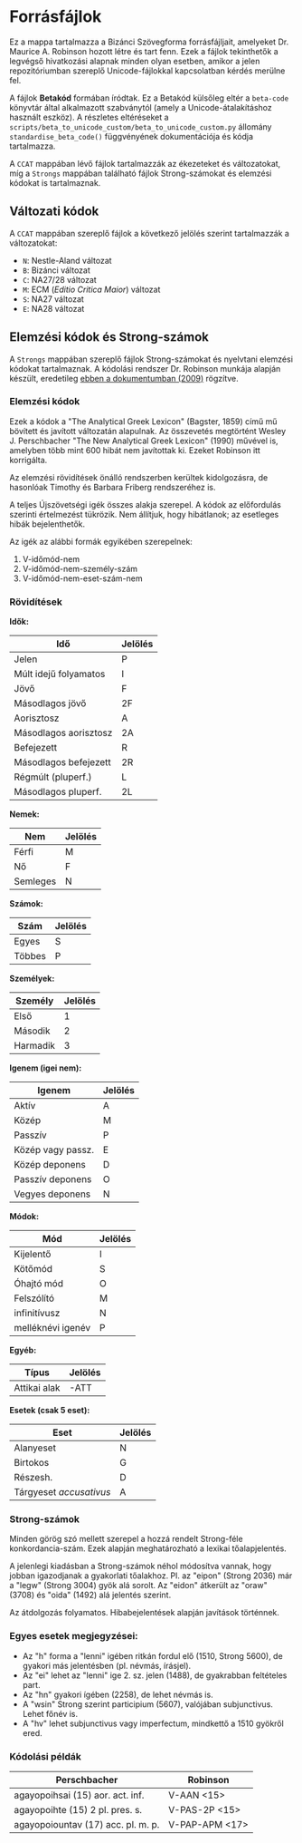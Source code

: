 # Forrásfájlok

Ez a mappa tartalmazza a Bizánci Szövegforma forrásfájljait, amelyeket Dr. Maurice A. Robinson hozott létre és tart fenn. Ezek a fájlok tekinthetők a legvégső hivatkozási alapnak minden olyan esetben, amikor a jelen repozitóriumban szereplő Unicode-fájlokkal kapcsolatban kérdés merülne fel.

A fájlok **Betakód** formában íródtak. Ez a Betakód külsőleg eltér a `beta-code` könyvtár által alkalmazott szabványtól (amely a Unicode-átalakításhoz használt eszköz). A részletes eltéréseket a `scripts/beta_to_unicode_custom/beta_to_unicode_custom.py` állomány `standardise_beta_code()` függvényének dokumentációja és kódja tartalmazza.

A `CCAT` mappában lévő fájlok tartalmazzák az ékezeteket és változatokat, míg a `Strongs` mappában található fájlok Strong-számokat és elemzési kódokat is tartalmaznak.

## Változati kódok

A `CCAT` mappában szereplő fájlok a következő jelölés szerint tartalmazzák a változatokat:

* `N`: Nestle-Aland változat
* `B`: Bizánci változat
* `C`: NA27/28 változat
* `M`: ECM (*Editio Critica Maior*) változat
* `S`: NA27 változat
* `E`: NA28 változat

## Elemzési kódok és Strong-számok

A `Strongs` mappában szereplő fájlok Strong-számokat és nyelvtani elemzési kódokat tartalmaznak. A kódolási rendszer Dr. Robinson munkája alapján készült, eredetileg [ebben a dokumentumban (2009)](https://github.com/byztxt/robinson-documentation/blob/master/doc/PARSING.COD) rögzítve.

### Elemzési kódok

Ezek a kódok a "The Analytical Greek Lexicon" (Bagster, 1859) című mű bövített és javított változatán alapulnak. Az összevetés megtörtént Wesley J. Perschbacher "The New Analytical Greek Lexicon" (1990) művével is, amelyben több mint 600 hibát nem javítottak ki. Ezeket Robinson itt korrigálta.

Az elemzési rövidítések önálló rendszerben kerültek kidolgozásra, de hasonlóak Timothy és Barbara Friberg rendszeréhez is.

A teljes Újszövetségi igék összes alakja szerepel. A kódok az előfordulás szerinti értelmezést tükrözik. Nem állítjuk, hogy hibátlanok; az esetleges hibák bejelenthetők.

Az igék az alábbi formák egyikében szerepelnek:

1. V-időmód-nem
2. V-időmód-nem-személy-szám
3. V-időmód-nem-eset-szám-nem

### Rövidítések

**Idők:**

| Idő                   | Jelölés |
| --------------------- | ------- |
| Jelen                 | P       |
| Múlt idejű folyamatos | I       |
| Jövő                  | F       |
| Másodlagos jövő       | 2F      |
| Aorisztosz            | A       |
| Másodlagos aorisztosz | 2A      |
| Befejezett            | R       |
| Másodlagos befejezett | 2R      |
| Régmúlt (pluperf.)    | L       |
| Másodlagos pluperf.   | 2L      |

**Nemek:**

| Nem      | Jelölés |
| -------- | ------- |
| Férfi    | M       |
| Nő       | F       |
| Semleges | N       |

**Számok:**

| Szám   | Jelölés |
| ------ | ------- |
| Egyes  | S       |
| Többes | P       |

**Személyek:**

| Személy  | Jelölés |
| -------- | ------- |
| Első     | 1       |
| Második  | 2       |
| Harmadik | 3       |

**Igenem (igei nem):**

| Igenem            | Jelölés |
| ----------------- | ------- |
| Aktív             | A       |
| Közép             | M       |
| Passzív           | P       |
| Közép vagy passz. | E       |
| Közép deponens    | D       |
| Passzív deponens  | O       |
| Vegyes deponens   | N       |

**Módok:**

| Mód               | Jelölés |
| ----------------- | ------- |
| Kijelentő         | I       |
| Kötőmód           | S       |
| Óhajtó mód        | O       |
| Felszólító        | M       |
| infinitívusz      | N       |
| melléknévi igenév | P       |

**Egyéb:**

| Típus        | Jelölés |
| ------------ | ------- |
| Attikai alak | -ATT    |

**Esetek (csak 5 eset):**

| Eset                    | Jelölés |
| ----------------------- | ------- |
| Alanyeset               | N       |
| Birtokos                | G       |
| Részesh.                | D       |
| Tárgyeset $accusativus$ | A       |

### Strong-számok

Minden görög szó mellett szerepel a hozzá rendelt Strong-féle konkordancia-szám. Ezek alapján meghatározható a lexikai tőalapjelentés.

A jelenlegi kiadásban a Strong-számok néhol módosítva vannak, hogy jobban igazodjanak a gyakorlati tőalakhoz. Pl. az "eipon" (Strong 2036) már a "legw" (Strong 3004) gyök alá sorolt. Az "eidon" átkerült az "oraw" (3708) és "oida" (1492) alá jelentés szerint.

Az átdolgozás folyamatos. Hibabejelentések alapján javítások történnek.

### Egyes esetek megjegyzései:

* Az "h" forma a "lenni" igében ritkán fordul elő (1510, Strong 5600), de gyakori más jelentésben (pl. névmás, írásjel).
* Az "ei" lehet az "lenni" ige 2. sz. jelen (1488), de gyakrabban feltételes part.
* Az "hn" gyakori ígében (2258), de lehet névmás is.
* A "wsin" Strong szerint participium (5607), valójában subjunctivus. Lehet főnév is.
* A "hv" lehet subjunctivus vagy imperfectum, mindkettő a 1510 gyökről ered.

### Kódolási példák

| Perschbacher                       | Robinson       |
| ---------------------------------- | -------------- |
| agayopoihsai (15) aor. act. inf.   | V-AAN     <15> |
| agayopoihte (15) 2 pl. pres. s.    | V-PAS-2P  <15> |
| agayopoiountav (17) acc. pl. m. p. | V-PAP-APM <17> |
